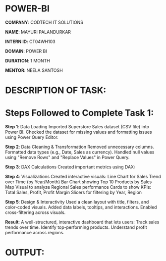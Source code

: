 # POWER-BI

**COMPANY**: CODTECH IT SOLUTIONS

**NAME**: MAYURI PALANDURKAR

**INTERN ID**: CT04WH103

**DOMAIN**: POWER BI

**DURATION**: 1 MONTH

**MENTOR**: NEELA SANTOSH

# DESCRIPTION OF TASK:

# Steps Followed to Complete Task 1:

**Step 1**: Data Loading
Imported Superstore Sales dataset (CSV file) into Power BI.
Checked the dataset for missing values and formatting issues using Power Query Editor.

**Step 2**: Data Cleaning & Transformation
Removed unnecessary columns.
Formatted data types (e.g., Date, Sales as currency).
Handled null values using "Remove Rows" and "Replace Values" in Power Query.

**Step 3**: DAX Calculations
Created important metrics using DAX:

**Step 4**: Visualizations
Created interactive visuals:
Line Chart for Sales Trend over Time (by Year/Month)
Bar Chart showing Top 10 Products by Sales
Map Visual to analyze Regional Sales performance
Cards to show KPIs: Total Sales, Profit, Profit Margin
Slicers for filtering by Year, Region

**Step 5**: Design & Interactivity
Used a clean layout with title, filters, and color-coded visuals.
Added data labels, tooltips, and interactions.
Enabled cross-filtering across visuals.

**Result**:
A well-structured, interactive dashboard that lets users:
Track sales trends over time.
Identify top-performing products.
Understand profit performance across regions.


# OUTPUT:



